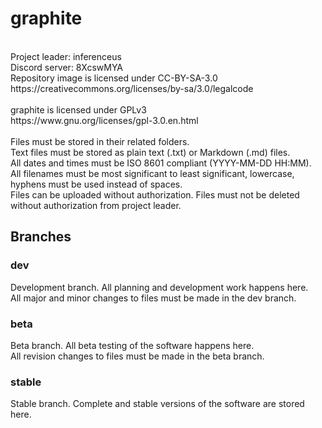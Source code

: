 # graphite
<br/>
Project leader: inferenceus<br/>
Discord server: 8XcswMYA
<br/>
Repository image is licensed under CC-BY-SA-3.0<br/>
https://creativecommons.org/licenses/by-sa/3.0/legalcode<br/>
<br/>
graphite is licensed under GPLv3<br/>
https://www.gnu.org/licenses/gpl-3.0.en.html<br/>
<br/>
Files must be stored in their related folders.<br/>
Text files must be stored as plain text (.txt) or Markdown (.md) files.<br/>
All dates and times must be ISO 8601 compliant (YYYY-MM-DD HH:MM).<br/>
All filenames must be most significant to least significant, lowercase, hyphens must be used instead of spaces.<br/>
Files can be uploaded without authorization. Files must not be deleted without authorization from project leader.<br/>

## Branches
### dev
Development branch. All planning and development work happens here.<br/>
All major and minor changes to files must be made in the dev branch.<br/>

### beta
Beta branch. All beta testing of the software happens here.<br/>
All revision changes to files must be made in the beta branch.<br/>

### stable
Stable branch. Complete and stable versions of the software are stored here.<br/>

